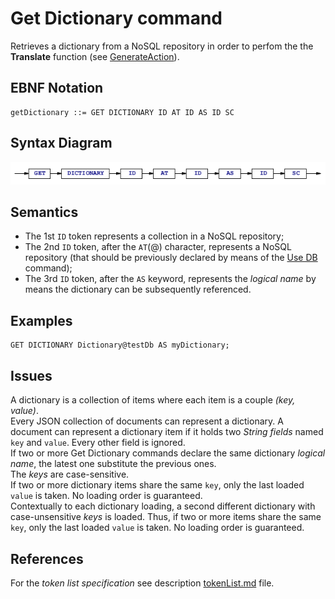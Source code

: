 # Get Dictionary command
Retrieves a dictionary from a NoSQL repository in order to perfom the  the **Translate** function (see [GenerateAction](/languageSpecification/generateAction.md)).


## EBNF Notation
    getDictionary ::= GET DICTIONARY ID AT ID AS ID SC 


## Syntax Diagram
![GetDictionary command Syntax!](/languageSpecification/assets/rules/getDictionary.png "Get Dictionary Syntax Diagram") 


## Semantics
 * The 1st `ID` token represents a collection in a NoSQL repository;
 * The 2nd `ID` token, after the `AT`(@) character, represents a NoSQL repository (that should be previously declared by means of the [Use DB](/languageSpecification/useDb.md) command);
 * The 3rd `ID` token, after the `AS` keyword, represents the _logical name_ by means the dictionary can be subsequently referenced. 


## Examples
    GET DICTIONARY Dictionary@testDb AS myDictionary;


## Issues
A dictionary is a collection of items where each item is a couple _(key, value)_.   
Every JSON collection of documents can represent a dictionary. A document can represent a dictionary item if it holds two _String fields_ named `key` and `value`. Every other field is ignored.   
If two or more Get Dictionary commands declare the same dictionary _logical name_, the latest one substitute the previous ones.  
The _keys_ are case-sensitive.  
If two or more dictionary items share the same `key`, only the last loaded `value` is taken. No loading order is guaranteed.  
Contextually to each dictionary loading, a second different dictionary with case-unsensitive _keys_ is loaded. Thus, if two or more items share the same `key`, only the last loaded `value` is taken. No loading order is guaranteed.     


## References
For the *token list specification* see description [tokenList.md](/languageSpecification/tokenList.md) file.

